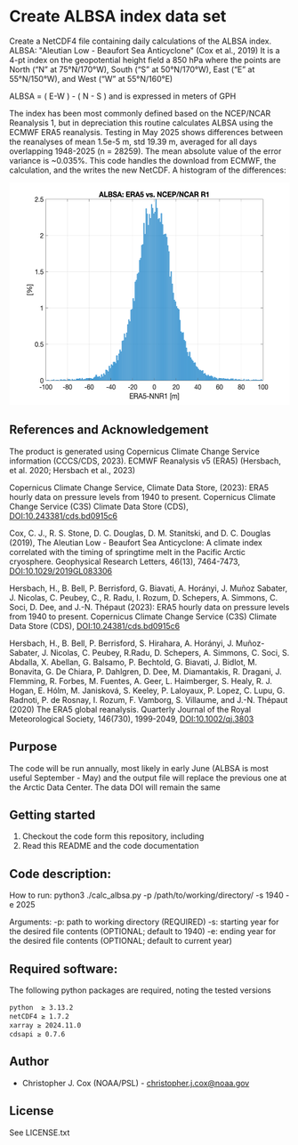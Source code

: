 # Create ALBSA index data set

Create a NetCDF4 file containing daily calculations of the ALBSA index.
ALBSA: "Aleutian Low - Beaufort Sea Anticyclone" (Cox et al., 2019)
It is a 4-pt index on the geopotential height field a 850 hPa where the points are 
   North (“N” at 75°N/170°W), 
   South (“S” at 50°N/170°W), 
   East (“E” at 55°N/150°W), and 
   West (“W” at 55°N/160°E)

   ALBSA = ( E-W ) - ( N - S ) and is expressed in meters of GPH

The index has been most commonly defined based on the NCEP/NCAR Reanalysis 1, but in depreciation this routine calculates ALBSA using the ECMWF ERA5 reanalysis.
Testing in May 2025 shows differences between the reanalyses of mean 1.5e-5 m, std 19.39 m, averaged for all days overlapping 1948-2025 (n = 28259). The mean
absolute value of the error variance is ~0.035%. This code handles the download from ECMWF, the calculation, and the writes the new NetCDF.
A histogram of the differences:

<p align="center">
  <img src="era5_v_nnr_compare.png" width="550" height="400">
</p>

## References and Acknowledgement 

The product is generated using Copernicus Climate Change Service information (CCCS/CDS, 2023). 
 ECMWF Reanalysis v5 (ERA5) (Hersbach, et al. 2020; Hersbach et al., 2023)

Copernicus Climate Change Service, Climate Data Store, (2023): ERA5 hourly data on pressure levels from 1940 to present. 
   Copernicus Climate Change Service (C3S) Climate Data Store (CDS), [DOI:10.243381/cds.bd0915c6](https://doi.org/10.24381/cds.bd0915c6)

Cox, C. J., R. S. Stone, D. C. Douglas, D. M. Stanitski, and D. C. Douglas (2019), The Aleutian Low - 
  Beaufort Sea Anticyclone: A climate index correlated with the timing of springtime melt in the
  Pacific Arctic cryosphere. Geophysical Research Letters, 46(13), 7464-7473, 
  [DOI:10.1029/2019GL083306](https://doi.org/10.1029/2019GL083306)

Hersbach, H., B. Bell, P. Berrisford, G. Biavati, A. Horányi, J. Muñoz Sabater, J. Nicolas, C. Peubey, C., 
   R. Radu, I. Rozum, D. Schepers, A. Simmons, C. Soci, D. Dee, and J.-N. Thépaut (2023): ERA5 hourly data on 
   pressure levels from 1940 to present. Copernicus Climate Change Service (C3S) Climate Data Store (CDS), 
   [DOI:10.24381/cds.bd0915c6](https://doi.org/10.24381/cds.bd0915c6)

Hersbach, H., B. Bell, P. Berrisford, S. Hirahara, A. Horányi, J. Muñoz-Sabater, J. Nicolas, C. Peubey, 
   R.Radu, D. Schepers, A. Simmons, C. Soci, S. Abdalla, X. Abellan, G. Balsamo, P. Bechtold, G. Biavati, 
   J. Bidlot, M. Bonavita, G. De Chiara, P. Dahlgren, D. Dee, M. Diamantakis, R. Dragani, J. Flemming, 
   R. Forbes, M. Fuentes, A. Geer, L. Haimberger, S. Healy, R. J. Hogan, E. Hólm, M. Janisková, S. Keeley, 
   P. Laloyaux, P. Lopez, C. Lupu, G. Radnoti, P. de Rosnay, I. Rozum, F. Vamborg, S. Villaume, and J.-N. Thépaut 
   (2020) The ERA5 global reanalysis. Quarterly Journal of the Royal Meteorological Society, 146(730), 1999-2049,
   [DOI:10.1002/qj.3803](https://doi.org/10.1002/qj.3803)

## Purpose

The code will be run annually, most likely in early June (ALBSA is most useful September - May) and the output file will replace the previous one at the Arctic Data Center. 
The data DOI will remain the same 

## Getting started

1. Checkout the code form this repository, including
2. Read this README and the code documentation

## Code description: 

How to run:
python3 ./calc_albsa.py -p /path/to/working/directory/ -s 1940 -e 2025

Arguments:
-p: path to working directory (REQUIRED)
-s: starting year for the desired file contents (OPTIONAL; default to 1940)
-e: ending year for the desired file contents (OPTIONAL; default to current year)

## Required software:

The following python packages are required, noting the tested versions

~~~
python  ≥ 3.13.2
netCDF4 ≥ 1.7.2
xarray ≥ 2024.11.0
cdsapi ≥ 0.7.6
~~~

## Author

* Christopher J. Cox (NOAA/PSL) - <christopher.j.cox@noaa.gov>

## License

See LICENSE.txt